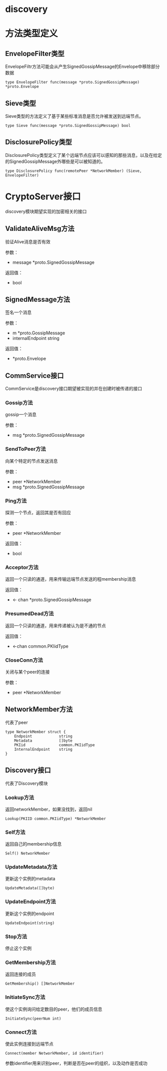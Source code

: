 discovery
===

# 方法类型定义

## EnvelopeFilter类型

EnvelopeFiltr方法可能会从产生SignedGossipMessage的Envelope中移除部分数据

```golang
type EnvelopeFilter func(message *proto.SignedGossipMessage) *proto.Envelope
```

## Sieve类型

Sieve类型的方法定义了基于某些标准消息是否允许被发送到远端节点。

```golang
type Sieve func(message *proto.SignedGossipMessage) bool
```

## DisclosurePolicy类型

DisclosurePolicy类型定义了某个远端节点应该可以感知的那些消息，以及在给定的SignedGossipMessage外哪些是可以被知道的。

```golang
type DisclosurePolicy func(remotePeer *NetworkMember) (Sieve, EnvelopeFilter)
```

# CryptoServer接口

discovery模块期望实现的加密相关的接口

## ValidateAliveMsg方法

验证Alive消息是否有效

参数：

- message *proto.SignedGossipMessage

返回值：

- bool

## SignedMessage方法

签名一个消息

参数：

- m *proto.GossipMessage
- internalEndpoint string

返回值：

- *proto.Envelope

## CommService接口

CommService是discovery接口期望被实现的并在创建时被传递的接口

### Gossip方法

gossip一个消息

参数：
 
- msg *proto.SignedGossipMessage

### SendToPeer方法

向某个特定的节点发送消息

参数：

- peer *NetworkMember
- msg *proto.SignedGossipMessage

### Ping方法

探测一个节点，返回其是否有回应

参数：

- peer *NetworkMember

返回值：

- bool

### Acceptor方法

返回一个只读的通道，用来传输远端节点发送的程membership消息

返回值：

- <- chan *proto.SignedGossipMessage

### PresumedDead方法

返回一个只读的通道，用来传递被认为是不通的节点

返回值：

- <-chan common.PKIidType

### CloseConn方法

关闭与某个peer的连接

参数：

- peer *NetworkMember

## NetworkMember方法

代表了peer

```golang
type NetworkMember struct {
	Endpoint 			string
	Metadata 			[]byte
	PKIid 				common.PKIidType
	InternalEndpoint 	string
}
```

## Discovery接口

代表了Discovery模块

### Lookup方法

返回networkMember，如果没找到，返回nil

```golang
Lookup(PKIID common.PKIidType) *NetworkMember
```
### Self方法

返回自己的membership信息

```golang
Self() NetworkMember
```

### UpdateMetadata方法

更新这个实例的metadata

```golang
UpdateMetadata([]byte)
```

### UpdateEndpoint方法

更新这个实例的endpoint

```golang
UpdateEndpoint(string)
```

### Stop方法

停止这个实例

### GetMembership方法

返回连接的成员

```golang
GetMembership() []NetworkMember
```

### InitiateSync方法

使这个实例询问给定数目的peer，他们的成员信息

```golang
InitiateSync(peerNum int)
```

### Connect方法

使此实例连接到远端节点

```golang
Connect(member NetworkMember, id identifier)
```

参数identifier用来识别peer，判断是否在peer的组织，以及动作是否成功
